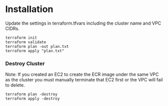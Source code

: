 # Installation

Update the settings in terraform.tfvars including the cluster name and VPC CIDRs.

```
terraform init
terraform validate
terraform plan -out plan.txt
terraform apply "plan.txt"
```

### Destroy Cluster

Note: If you created an EC2 to create the ECR image under the same VPC as the cluster you must 
manually terminate that EC2 first or the VPC will fail to delete.

```
terraform plan -destroy
terraform apply -destroy
```
